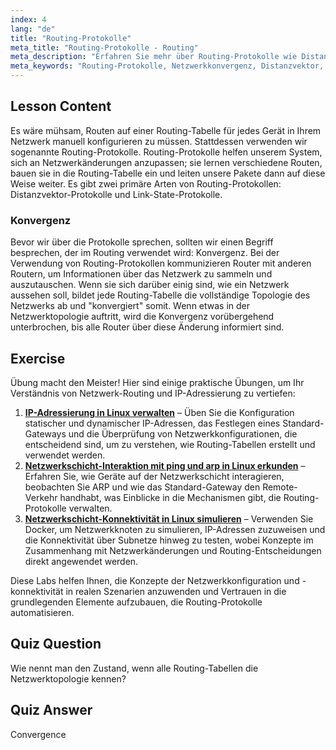 ```yaml
---
index: 4
lang: "de"
title: "Routing-Protokolle"
meta_title: "Routing-Protokolle - Routing"
meta_description: "Erfahren Sie mehr über Routing-Protokolle wie Distanzvektor und Link-State. Verstehen Sie Netzwerkkonvergenz und wie Router sich an Änderungen anpassen. Beginnen Sie Ihre Linux-Netzwerkreise!"
meta_keywords: "Routing-Protokolle, Netzwerkkonvergenz, Distanzvektor, Link-State, Linux-Netzwerk, Anfängerleitfaden, Netzwerk-Tutorial"
---
```


## Lesson Content

Es wäre mühsam, Routen auf einer Routing-Tabelle für jedes Gerät in Ihrem Netzwerk manuell konfigurieren zu müssen. Stattdessen verwenden wir sogenannte Routing-Protokolle. Routing-Protokolle helfen unserem System, sich an Netzwerkänderungen anzupassen; sie lernen verschiedene Routen, bauen sie in die Routing-Tabelle ein und leiten unsere Pakete dann auf diese Weise weiter. Es gibt zwei primäre Arten von Routing-Protokollen: Distanzvektor-Protokolle und Link-State-Protokolle.

### Konvergenz

Bevor wir über die Protokolle sprechen, sollten wir einen Begriff besprechen, der im Routing verwendet wird: Konvergenz. Bei der Verwendung von Routing-Protokollen kommunizieren Router mit anderen Routern, um Informationen über das Netzwerk zu sammeln und auszutauschen. Wenn sie sich darüber einig sind, wie ein Netzwerk aussehen soll, bildet jede Routing-Tabelle die vollständige Topologie des Netzwerks ab und "konvergiert" somit. Wenn etwas in der Netzwerktopologie auftritt, wird die Konvergenz vorübergehend unterbrochen, bis alle Router über diese Änderung informiert sind.

## Exercise

Übung macht den Meister! Hier sind einige praktische Übungen, um Ihr Verständnis von Netzwerk-Routing und IP-Adressierung zu vertiefen:

1. **[IP-Adressierung in Linux verwalten](https://labex.io/de/labs/comptia-manage-ip-addressing-in-linux-592736)** – Üben Sie die Konfiguration statischer und dynamischer IP-Adressen, das Festlegen eines Standard-Gateways und die Überprüfung von Netzwerkkonfigurationen, die entscheidend sind, um zu verstehen, wie Routing-Tabellen erstellt und verwendet werden.
2. **[Netzwerkschicht-Interaktion mit ping und arp in Linux erkunden](https://labex.io/de/labs/comptia-explore-network-layer-interaction-with-ping-and-arp-in-linux-592746)** – Erfahren Sie, wie Geräte auf der Netzwerkschicht interagieren, beobachten Sie ARP und wie das Standard-Gateway den Remote-Verkehr handhabt, was Einblicke in die Mechanismen gibt, die Routing-Protokolle verwalten.
3. **[Netzwerkschicht-Konnektivität in Linux simulieren](https://labex.io/de/labs/comptia-simulate-network-layer-connectivity-in-linux-592752)** – Verwenden Sie Docker, um Netzwerkknoten zu simulieren, IP-Adressen zuzuweisen und die Konnektivität über Subnetze hinweg zu testen, wobei Konzepte im Zusammenhang mit Netzwerkänderungen und Routing-Entscheidungen direkt angewendet werden.

Diese Labs helfen Ihnen, die Konzepte der Netzwerkkonfiguration und -konnektivität in realen Szenarien anzuwenden und Vertrauen in die grundlegenden Elemente aufzubauen, die Routing-Protokolle automatisieren.

## Quiz Question

Wie nennt man den Zustand, wenn alle Routing-Tabellen die Netzwerktopologie kennen?

## Quiz Answer

Convergence

